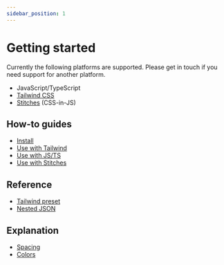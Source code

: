 ```yaml
---
sidebar_position: 1
---
```


# Getting started

Currently the following platforms are supported. Please get in touch if you need support for another platform.

- JavaScript/TypeScript
- [Tailwind CSS](https://tailwindcss.com/)
- [Stitches](https://stitches.dev/) (CSS-in-JS)

## How-to guides

- [Install](./how-to/install.md)
- [Use with Tailwind](./how-to/use-with-tailwind.md)
- [Use with JS/TS](./how-to/use-with-javascript.md)
- [Use with Stitches](./how-to/use-with-stitches.md)

## Reference

- [Tailwind preset](./reference/tailwind-preset.mdx)
- [Nested JSON](./reference/nested-json.mdx)

## Explanation

- [Spacing](./explanation/spacing.md)
- [Colors](./explanation/colors.md)


